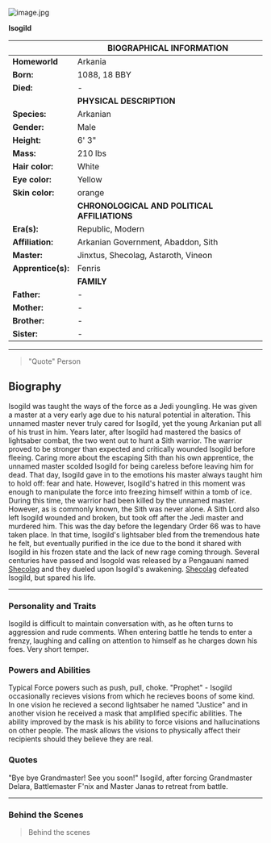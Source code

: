 ![image.jpg](image.jpg)

**Isogild**


| | BIOGRAPHICAL INFORMATION  |
| --- | --- |
| **Homeworld** |  Arkania |
| **Born:** | 1088, 18 BBY |
| **Died:** | - |
| | **PHYSICAL DESCRIPTION**  |
| **Species:** | Arkanian |
| **Gender:** | Male |
| **Height:** | 6' 3" |
| **Mass:** | 210 lbs |
| **Hair color:** | White |
| **Eye color:** | Yellow |
| **Skin color:** | orange |
| | **CHRONOLOGICAL AND POLITICAL AFFILIATIONS**  |
| **Era(s):** | Republic, Modern |
| **Affiliation:** | Arkanian Government, Abaddon, Sith |
| **Master:** | Jinxtus, Shecolag, Astaroth, Vineon | Lore: Shecolag, Astaroth |
| **Apprentice(s):** | Fenris |
| | **FAMILY** |
| **Father:** | - |
| **Mother:** | - |
| **Brother:** | - |
| **Sister:** | - |


***
>"Quote"
> Person

## Biography

Isogild was taught the ways of the force as a Jedi youngling. He was given a master at a very early age due to his natural potential in alteration. This unnamed master never truly cared for Isogild, yet the young Arkanian put all of his trust in him. Years later, after Isogild had mastered the basics of lightsaber combat, the two went out to hunt a Sith warrior. The warrior proved to be stronger than expected and critically wounded Isogild before fleeing. Caring more about the escaping Sith than his own apprentice, the unnamed master scolded Isogild for being careless before leaving him for dead. That day, Isogild gave in to the emotions his master always taught him to hold off: fear and hate. However, Isogild's hatred in this moment was enough to manipulate the force into freezing himself within a tomb of ice. During this time, the warrior had been killed by the unnamed master. However, as is commonly known, the Sith was never alone. A Sith Lord also left Isogild wounded and broken, but took off after the Jedi master and murdered him. This was the day before the legendary Order 66 was to have taken place. In that time, Isogild's lightsaber bled from the tremendous hate he felt, but eventually purified in the ice due to the bond it shared with Isogild in his frozen state and the lack of new rage coming through. Several centuries have passed and Isogold was released by a Pengauani named [Shecolag]() and they dueled upon Isogild's awakening. [Shecolag]() defeated Isogild, but spared his life.


***

### Personality and Traits

Isogild is difficult to maintain conversation with, as he often turns to aggression and rude comments. When entering battle he tends to enter a frenzy, laughing and calling on attention to himself as he charges down his foes. Very short temper.

### Powers and Abilities

Typical Force powers such as push, pull, choke.
"Prophet" - Isogild occasionally recieves visions from which he recieves boons of some kind. In one vision he recieved a second lightsaber he named "Justice" and in another vision he received a mask that amplified specific abilities. The ability improved by the mask is his ability to force visions and hallucinations on other people. The mask allows the visions to physically affect their recipients should they believe they are real.

### Quotes
"Bye bye Grandmaster! See you soon!" Isogild, after forcing Grandmaster Delara, Battlemaster F'nix and Master Janas to retreat from battle.

***

### Behind the Scenes

> Behind the scenes
